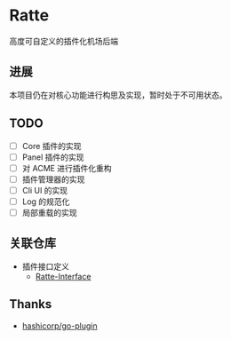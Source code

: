 # Ratte
高度可自定义的插件化机场后端

## 进展
本项目仍在对核心功能进行构思及实现，暂时处于不可用状态。

## TODO
- [ ] Core 插件的实现
- [ ] Panel 插件的实现
- [ ] 对 ACME 进行插件化重构
- [ ] 插件管理器的实现
- [ ] Cli UI 的实现
- [ ] Log 的规范化
- [ ] 局部重载的实现

## 关联仓库
- 插件接口定义
  - [Ratte-Interface](https://github.com/InazumaV/Ratte-Interface)

## Thanks
- [hashicorp/go-plugin](https://github.com/hashicorp/go-plugin)